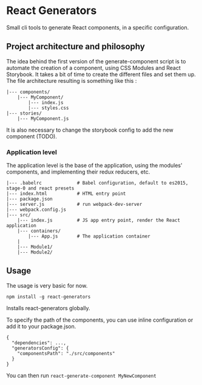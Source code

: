 # React Generators

Small cli tools to generate React components, in a specific configuration.

## Project architecture and philosophy

The idea behind the first version of the generate-component script is to automate the creation of a component, using CSS Modules and React Storybook. It takes a bit of time to create the different files and set them up. The file architecture resulting is something like this :

```
|--- components/
    |--- MyComponent/
        |--- index.js
        |--- styles.css
|--- stories/
    |--- MyComponent.js
```

It is also necessary to change the storybook config to add the new component (TODO).

### Application level

The application level is the base of the application, using the modules' components, and implementing their redux reducers, etc.

```
|--- .babelrc             # Babel configuration, default to es2015, stage-0 and react presets
|--- index.html           # HTML entry point
|--- package.json
|--- server.js            # run webpack-dev-server
|--- webpack.config.js
|--- src/
    |--- index.js         # JS app entry point, render the React application
    |--- containers/
        |--- App.js       # The application container
    |
    |--- Module1/
    |--- Module2/
```

## Usage

The usage is very basic for now.

```
npm install -g react-generators
```

Installs react-generators globally.

To specify the path of the components, you can use inline configuration or add it to your package.json.

```
{
  "dependencies": ...,
  "generatorsConfig": {
    "componentsPath": "./src/components"
  }
}
```

You can then run ``react-generate-component MyNewComponent``
